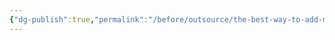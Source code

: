 ```yaml
---
{"dg-publish":true,"permalink":"/before/outsource/the-best-way-to-add-media-to-your-obsidian-vault/","tags":["media","gardenEntry"]}
---
```


